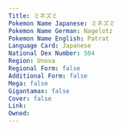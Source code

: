 ```yaml
---
﻿Title: ミネズミ
Pokemon Name Japanese: ミネズミ
Pokemon Name German: Nagelotz
Pokemon Name English: Patrat
Language Card: Japanese
National Dex Number: 504
Region: Unova
Regional Form: false
Additional Form: false
Mega: false
Gigantamax: false
Cover: false
Link: 
Owned: 
---
```

